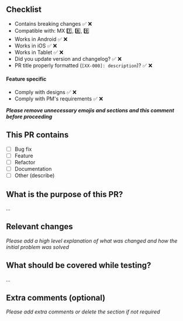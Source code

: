 ## Checklist

-   Contains breaking changes ✅ ❌
-   Compatible with: MX 7️⃣, 8️⃣, 9️⃣
-   Works in Android ✅ ❌
-   Works in iOS ✅ ❌
-   Works in Tablet ✅ ❌
-   Did you update version and changelog? ✅ ❌
-   PR title properly formatted (`[XX-000]: description`)? ✅ ❌

#### Feature specific

-   Comply with designs ✅ ❌
-   Comply with PM's requirements ✅ ❌

**_Please remove unnecessary emojis and sections and this comment before proceeding_**

## This PR contains

-   [ ] Bug fix
-   [ ] Feature
-   [ ] Refactor
-   [ ] Documentation
-   [ ] Other (describe)

## What is the purpose of this PR?

_..._

## Relevant changes

_Please add a high level explanation of what was changed and how the initial problem was solved_

## What should be covered while testing?

_..._

## Extra comments (optional)

_Please add extra comments or delete the section if not required_
